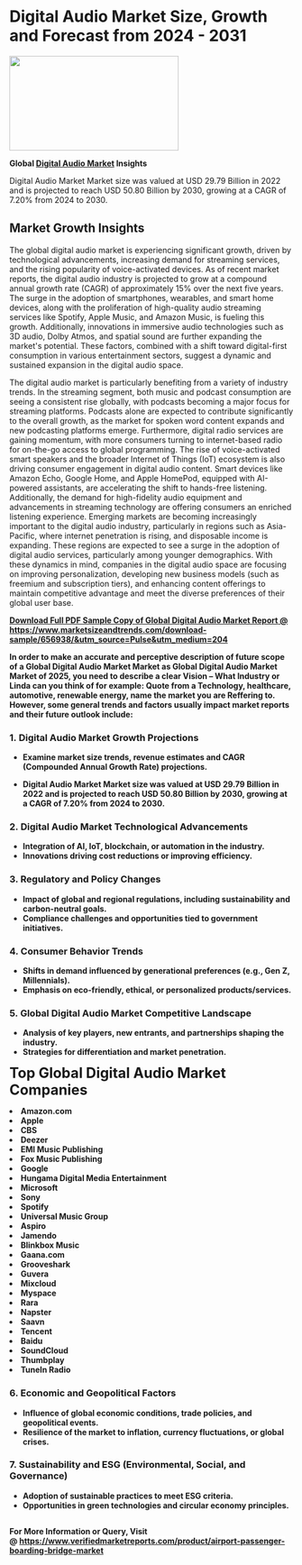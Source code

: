 <H1>Digital Audio Market Size, Growth and Forecast from 2024 - 2031</H1><img class="aligncenter size-medium wp-image-584254" src="https://thirdeyenews.in/wp-content/uploads/2024/09/Global-Market-Research-300x168.jpeg" alt="" width="300" height="168" /><p><strong>Global&nbsp;<a href="https://www.marketsizeandtrends.com/download-sample/656938/&amp;utm_source=Pulse&amp;utm_medium=204">Digital Audio Market</a> Insights</strong></p><p>Digital Audio Market Market size was valued at USD 29.79 Billion in 2022 and is projected to reach USD 50.80 Billion by 2030, growing at a CAGR of 7.20% from 2024 to 2030.</p><p><h2>Market Growth Insights</h2> <p>The global digital audio market is experiencing significant growth, driven by technological advancements, increasing demand for streaming services, and the rising popularity of voice-activated devices. As of recent market reports, the digital audio industry is projected to grow at a compound annual growth rate (CAGR) of approximately 15% over the next five years. The surge in the adoption of smartphones, wearables, and smart home devices, along with the proliferation of high-quality audio streaming services like Spotify, Apple Music, and Amazon Music, is fueling this growth. Additionally, innovations in immersive audio technologies such as 3D audio, Dolby Atmos, and spatial sound are further expanding the market's potential. These factors, combined with a shift toward digital-first consumption in various entertainment sectors, suggest a dynamic and sustained expansion in the digital audio space.</p> <p><strong><a href="#"></a></strong></p> <p>The digital audio market is particularly benefiting from a variety of industry trends. In the streaming segment, both music and podcast consumption are seeing a consistent rise globally, with podcasts becoming a major focus for streaming platforms. Podcasts alone are expected to contribute significantly to the overall growth, as the market for spoken word content expands and new podcasting platforms emerge. Furthermore, digital radio services are gaining momentum, with more consumers turning to internet-based radio for on-the-go access to global programming. The rise of voice-activated smart speakers and the broader Internet of Things (IoT) ecosystem is also driving consumer engagement in digital audio content. Smart devices like Amazon Echo, Google Home, and Apple HomePod, equipped with AI-powered assistants, are accelerating the shift to hands-free listening. Additionally, the demand for high-fidelity audio equipment and advancements in streaming technology are offering consumers an enriched listening experience. Emerging markets are becoming increasingly important to the digital audio industry, particularly in regions such as Asia-Pacific, where internet penetration is rising, and disposable income is expanding. These regions are expected to see a surge in the adoption of digital audio services, particularly among younger demographics. With these dynamics in mind, companies in the digital audio space are focusing on improving personalization, developing new business models (such as freemium and subscription tiers), and enhancing content offerings to maintain competitive advantage and meet the diverse preferences of their global user base.</p> <p><strong><a href="#"></p><p><span class=""><strong>Download Full PDF Sample Copy of Global Digital Audio Market Report</strong> @ <a href="https://www.marketsizeandtrends.com/download-sample/656938/&amp;utm_source=Pulse&amp;utm_medium=204" target="_blank">https://www.marketsizeandtrends.com/download-sample/656938/&amp;utm_source=Pulse&amp;utm_medium=204</a></span></p><p>In order to make an accurate and perceptive description of future scope of a Global&nbsp;Digital Audio Market Market as Global&nbsp;Digital Audio Market Market of 2025, you need to describe a clear Vision &ndash; What Industry or Linda can you think of for example: Quote from a Technology, healthcare, automotive, renewable energy, name the market you are Reffering to. However, some general trends and factors usually impact market reports and their future outlook include:</p><h3>1.&nbsp;<strong>Digital Audio Market Growth Projections</strong></h3><ul><li>Examine market size trends, revenue estimates and CAGR (Compounded Annual Growth Rate) projections.</li><li><p>Digital Audio Market Market size was valued at USD 29.79 Billion in 2022 and is projected to reach USD 50.80 Billion by 2030, growing at a CAGR of 7.20% from 2024 to 2030.</p></li></ul><h3>2.&nbsp;<strong>Digital Audio Market Technological Advancements</strong></h3><ul><li>Integration of AI, IoT, blockchain, or automation in the industry.</li><li>Innovations driving cost reductions or improving efficiency.</li></ul><h3>3.&nbsp;<strong>Regulatory and Policy Changes</strong></h3><ul><li>Impact of global and regional regulations, including sustainability and carbon-neutral goals.</li><li>Compliance challenges and opportunities tied to government initiatives.</li></ul><h3>4.&nbsp;<strong>Consumer Behavior Trends</strong></h3><ul><li>Shifts in demand influenced by generational preferences (e.g., Gen Z, Millennials).</li><li>Emphasis on eco-friendly, ethical, or personalized products/services.</li></ul><h3>5.&nbsp;<strong>Global Digital Audio Market Competitive Landscape</strong></h3><ul><li>Analysis of key players, new entrants, and partnerships shaping the industry.</li><li>Strategies for differentiation and market penetration.</li></ul><p data-pm-slice="1 1 []"><span style="color: inherit; font-family: inherit; font-size: 25px;">Top Global Digital Audio Market Companies</span></p><div class="" data-test-id=""><p><li>Amazon.com</li><li> Apple</li><li> CBS</li><li> Deezer</li><li> EMI Music Publishing</li><li> Fox Music Publishing</li><li> Google</li><li> Hungama Digital Media Entertainment</li><li> Microsoft</li><li> Sony</li><li> Spotify</li><li> Universal Music Group</li><li> Aspiro</li><li> Jamendo</li><li> Blinkbox Music</li><li> Gaana.com</li><li> Grooveshark</li><li> Guvera</li><li> Mixcloud</li><li> Myspace</li><li> Rara</li><li> Napster</li><li> Saavn</li><li> Tencent</li><li> Baidu</li><li> SoundCloud</li><li> Thumbplay</li><li> TuneIn Radio</li></p></div><h3>6.&nbsp;<strong>Economic and Geopolitical Factors</strong></h3><ul><li>Influence of global economic conditions, trade policies, and geopolitical events.</li><li>Resilience of the market to inflation, currency fluctuations, or global crises.</li></ul><h3>7.&nbsp;<strong>Sustainability and ESG (Environmental, Social, and Governance)</strong></h3><ul><li>Adoption of sustainable practices to meet ESG criteria.</li><li>Opportunities in green technologies and circular economy principles.</li></ul><h2><strong style="font-size: 14px;">For More Information or Query, Visit @&nbsp;</strong><a style="background-color: #ffffff; font-size: 14px;" href="https://www.marketsizeandtrends.com/report/digital-audio-market/" target="_blank">https://www.verifiedmarketreports.com/product/airport-passenger-boarding-bridge-market</a></h2>
